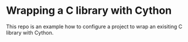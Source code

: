# Wrapping a C library with Cython

This repo is an example how to configure a project to wrap an exisiting C
library with Cython.
